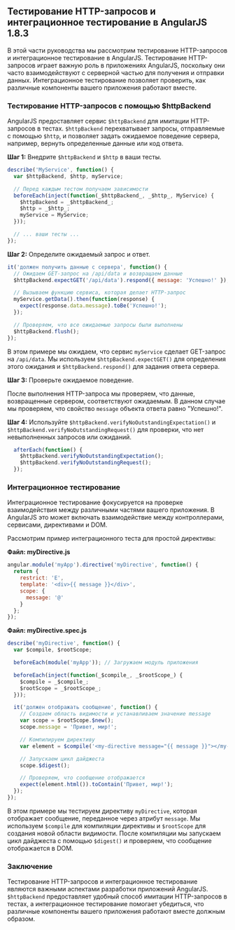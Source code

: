 ## Тестирование HTTP-запросов и интеграционное тестирование в AngularJS 1.8.3

В этой части руководства мы рассмотрим тестирование HTTP-запросов и интеграционное тестирование в AngularJS. Тестирование HTTP-запросов играет важную роль в приложениях AngularJS, поскольку они часто взаимодействуют с серверной частью для получения и отправки данных. Интеграционное тестирование позволяет проверить, как различные компоненты вашего приложения работают вместе.

### Тестирование HTTP-запросов с помощью $httpBackend

AngularJS предоставляет сервис `$httpBackend` для имитации HTTP-запросов в тестах. `$httpBackend` перехватывает запросы, отправляемые с помощью `$http`, и позволяет задать ожидаемое поведение сервера, например, вернуть определенные данные или код ответа. 

**Шаг 1:** Внедрите `$httpBackend` и `$http` в ваши тесты.

```javascript
describe('MyService', function() {
  var $httpBackend, $http, myService;

  // Перед каждым тестом получаем зависимости
  beforeEach(inject(function(_$httpBackend_, _$http_, MyService) {
    $httpBackend = _$httpBackend_;
    $http = _$http_;
    myService = MyService;
  }));

  // ... ваши тесты ...
});
```

**Шаг 2:** Определите ожидаемый запрос и ответ.

```javascript
it('должен получить данные с сервера', function() {
  // Ожидаем GET-запрос на /api/data и возвращаем данные
  $httpBackend.expectGET('/api/data').respond({ message: 'Успешно!' });

  // Вызываем функцию сервиса, которая делает HTTP-запрос
  myService.getData().then(function(response) {
    expect(response.data.message).toBe('Успешно!');
  });

  // Проверяем, что все ожидаемые запросы были выполнены
  $httpBackend.flush();
});
```

В этом примере мы ожидаем, что сервис `myService` сделает GET-запрос на `/api/data`. Мы используем `$httpBackend.expectGET()` для определения этого ожидания и `$httpBackend.respond()` для задания ответа сервера.

**Шаг 3:** Проверьте ожидаемое поведение.

После выполнения HTTP-запроса мы проверяем, что данные, возвращенные сервером, соответствуют ожидаемым. В данном случае мы проверяем, что свойство `message` объекта ответа равно "Успешно!".

**Шаг 4:** Используйте `$httpBackend.verifyNoOutstandingExpectation()` и `$httpBackend.verifyNoOutstandingRequest()` для проверки, что нет невыполненных запросов или ожиданий.

```javascript
  afterEach(function() {
    $httpBackend.verifyNoOutstandingExpectation();
    $httpBackend.verifyNoOutstandingRequest();
  });
```

### Интеграционное тестирование

Интеграционное тестирование фокусируется на проверке взаимодействия между различными частями вашего приложения. В AngularJS это может включать взаимодействие между контроллерами, сервисами, директивами и DOM.

Рассмотрим пример интеграционного теста для простой директивы:

**Файл: myDirective.js**

```javascript
angular.module('myApp').directive('myDirective', function() {
  return {
    restrict: 'E',
    template: '<div>{{ message }}</div>',
    scope: {
      message: '@'
    }
  };
});
```

**Файл: myDirective.spec.js**

```javascript
describe('myDirective', function() {
  var $compile, $rootScope;

  beforeEach(module('myApp')); // Загружаем модуль приложения

  beforeEach(inject(function(_$compile_, _$rootScope_) {
    $compile = _$compile_;
    $rootScope = _$rootScope_;
  }));

  it('должен отображать сообщение', function() {
    // Создаем область видимости и устанавливаем значение message
    var scope = $rootScope.$new();
    scope.message = 'Привет, мир!';

    // Компилируем директиву
    var element = $compile('<my-directive message="{{ message }}"></my-directive>')(scope);

    // Запускаем цикл дайджеста
    scope.$digest();

    // Проверяем, что сообщение отображается
    expect(element.html()).toContain('Привет, мир!');
  });
});
```

В этом примере мы тестируем директиву `myDirective`, которая отображает сообщение, переданное через атрибут `message`. Мы используем `$compile` для компиляции директивы и `$rootScope` для создания новой области видимости. После компиляции мы запускаем цикл дайджеста с помощью `$digest()` и проверяем, что сообщение отображается в DOM.

### Заключение

Тестирование HTTP-запросов и интеграционное тестирование являются важными аспектами разработки приложений AngularJS. `$httpBackend` предоставляет удобный способ имитации HTTP-запросов в тестах, а интеграционное тестирование помогает убедиться, что различные компоненты вашего приложения работают вместе должным образом. 
